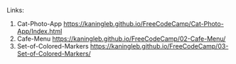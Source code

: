 Links:
1) Cat-Photo-App
https://kaningleb.github.io/FreeCodeCamp/Cat-Photo-App/Index.html
2) Cafe-Menu
https://kaningleb.github.io/FreeCodeCamp/02-Cafe-Menu/
3) Set-of-Colored-Markers 
https://kaningleb.github.io/FreeCodeCamp/03-Set-of-Colored-Markers/
